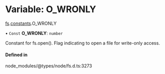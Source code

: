 # Variable: O\_WRONLY

[fs](../modules/fs.md).[constants](../modules/fs.constants.md).O_WRONLY

• `Const` **O\_WRONLY**: `number`

Constant for fs.open(). Flag indicating to open a file for write-only access.

#### Defined in

node_modules/@types/node/fs.d.ts:3273
